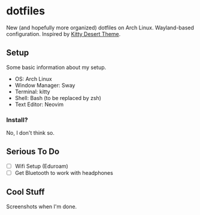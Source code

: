 # dotfiles
New (and hopefully more organized) dotfiles on Arch Linux. Wayland-based configuration. Inspired by [Kitty Desert Theme](https://github.com/dexpota/kitty-themes/blob/master/themes/Desert.conf).

## Setup
Some basic information about my setup.
- OS: Arch Linux
- Window Manager: Sway
- Terminal: kitty
- Shell: Bash (to be replaced by zsh)
- Text Editor: Neovim

### Install?
No, I don't think so.

## Serious To Do
- [ ] Wifi Setup (Eduroam)
- [ ] Get Bluetooth to work with headphones

## Cool Stuff
Screenshots when I'm done.

